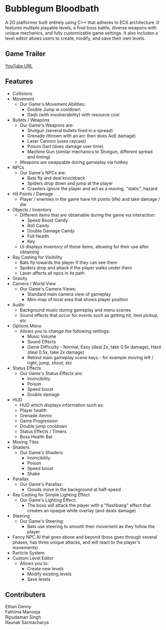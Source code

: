 # Bubblegum Bloodbath
A 2D platformer built entirely using C++ that adheres to ECS architecture. It features multiple playable levels, a final boss battle, diverse weapons with unique mechanics, and fully customizable game settings. It also includes a level editor allows users to create, modify, and save their own levels.

## Game Trailer
[YouTube URL](https://youtu.be/APVTMvT-CXE)

## Features
- Collisions
- Movement
  - Our Game's Movement Abilities:
    - Double Jump w cooldown
    - Dash (with invulnerability) with resource cost
- Bullets / Weapons
  - Our Game's Weapons are:
    - Shotgun (several bullets fired in a spread)
    - Grenade (thrown with an arc then does AoE damage)
    - Laser Cannon (uses raycast)
    - Poison Dart (does damage over time)
    - Machine Gun (similar mechanics to Shotgun, different spread and timing)
  - Weapons are swappable during gameplay via hotkey
- NPCs
  - Our Game's NPCs are:
    - Bats fly and deal knockback
    - Spiders drop down and jump at the player
    - Crawlers ignore the player and act as a moving, "static", hazard
- Hit Points / Damage
  - Player / enemies in the game have hit points (life) and take damage / die
- Objects / Inventory
  - Different items that are obtainable during the game via interaction:
    - Speed Boost Candy
    - Roll Candy
    - Double Damage Candy
    - Full Health
    - Key
  - UI displays inventory of these items, allowing for their use after obtaining
- Ray Casting for Visibility
  - Bats fly towards the player if they can see them
  - Spiders drop and attack if the player walks under them
  - Laser affects all npcs in its path
- Gravity
- Camera / World View
  - Our Game's Camera Views:
    - Standard main camera view of gameplay
    - Mini-map of local area that shows player position
- Audio
  - Background music during gameplay and menu scenes
  - Sound effects that occur for events such as getting hit, item pickup, etc
- Options Menu
  - Allows you to change the following settings:
    - Music Volume
    - Sound Effects
    - Game Difficulty - Normal, Easy (deal 2x, take 0.5x damage), Hard (deal 0.5x, take 2x damage)
    - Rebind main gameplay scene keys - for example moving left / right, jump, shoot, etc
- Status Effects
  - Our Game's Status Effects are:
    - Invincibility
    - Poison
    - Speed boost
    - Double damage
- HUD
  -  HUD which displays information such as:
    - Player health
    - Grenade Ammo
    - Game Progression
    - Double jump cooldown
    - Status Effects / Timers
    - Boss Health Bar
- Moving Tiles
- Shaders
  - Our Game's Shaders:
    - Invincibility
    - Poison
    - Speed boost
    - Shake
- Parallax
  - Our Game's Parallax:
    - Clouds move in the background at half-speed
- Ray Casting for Simple Lighting Effect
  - Our Game's Lighting Effect:
    - The boss will attack the player with a "flashbang" effect that creates an opaque white overlay (and deals damage)
- Steering
  - Our Game's Steering:
    - Bats use steering to smooth their movement as they follow the player
- Fancy NPC AI that goes above and beyond (boss goes through several phases, has three unique attacks, and will react to the player's movements)
- Particle System
- Custom Level Editor
  - Allows you to:
    - Create new levels
    - Modify existing levels
    - Save levels
   

## Contributers
Ethan Denny \
Fathima Manooja \
Ripudaman Singh \
Raunak Sarmacharya
